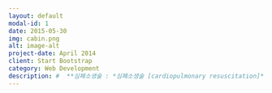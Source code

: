 ```yaml
---
layout: default
modal-id: 1
date: 2015-05-30
img: cabin.png
alt: image-alt
project-date: April 2014
client: Start Bootstrap
category: Web Development
description: #  **심폐소생술 : *심폐소생술 [cardiopulmonary resuscitation]***
---
```



